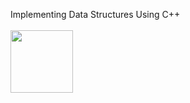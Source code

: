 Implementing Data Structures Using C++ <br><br>
  <img width=100 src="https://upload.wikimedia.org/wikipedia/commons/1/18/ISO_C%2B%2B_Logo.svg" >
